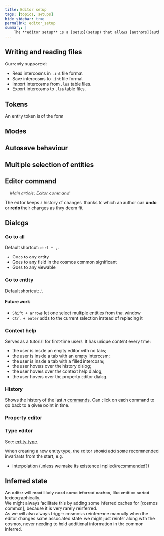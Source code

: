 ```yaml
---
title: Editor setup
tags: [topics, setups] 
hide_sidebar: true
permalink: editor_setup
summary: |
    The **editor setup** is a [setup](setup) that allows [authors](author) to work with [intercosm](intercosm) objects. It can read intercosms from files on the disk and perform various operations on them, like create new entities or record and replay simulations.
---
```


## Writing and reading files

Currently supported:

- Read intercosms in ``.int`` file format.
- Save intercosms to ``.int`` file format.
- Import intercosms from ``.lua`` table files.
- Export intercosms to ``.lua`` table files.

## Tokens

An entity token is of the form

## Modes




## Autosave behaviour

## Multiple selection of entities

## Editor command

&nbsp;&nbsp;&nbsp;&nbsp;*Main article: [Editor command](editor_command)*

The editor keeps a history of changes, thanks to which an author can **undo** or **redo** their changes as they deem fit.

## Dialogs

### Go to all

Default shortcut: ``ctrl + ,``.
- Goes to any entity
- Goes to any field in the cosmos common significant
- Goes to any viewable

### Go to entity

Default shortcut: ``/``.

#### Future work

- ``Shift + arrows`` let one select multiple entities from that window
- ``Ctrl + enter`` adds to the current selection instead of replacing it

### Context help

Serves as a tutorial for first-time users. It has unique content every time:
- the user is inside an empty editor with no tabs;
- the user is inside a tab with an empty intercosm;
- the user is inside a tab with a filled intercosm;
- the user hovers over the history dialog;
- the user hovers over the context help dialog;
- the user hovers over the property editor dialog.

### History

Shows the history of the last *n* [commands](editor_command).
Can click on each command to go back to a given point in time.

### Property editor

### Type editor

See: [entity type](entity_type).

When creating a new entity type, the editor should add some recommended invariants from the start, e.g.
- interpolation (unless we make its existence implied/recommended?)

## Inferred state

An editor will most likely need some inferred caches, like entities sorted lexicographically.  
We might always facilitate this by adding some inferred caches for [cosmos common], because it is very rarely reinferred.  
As we will also always trigger cosmos's reinference manually when the editor changes some associated state, we might just reinfer along with the cosmos, never needing to hold additional information in the common inferred.  
 
